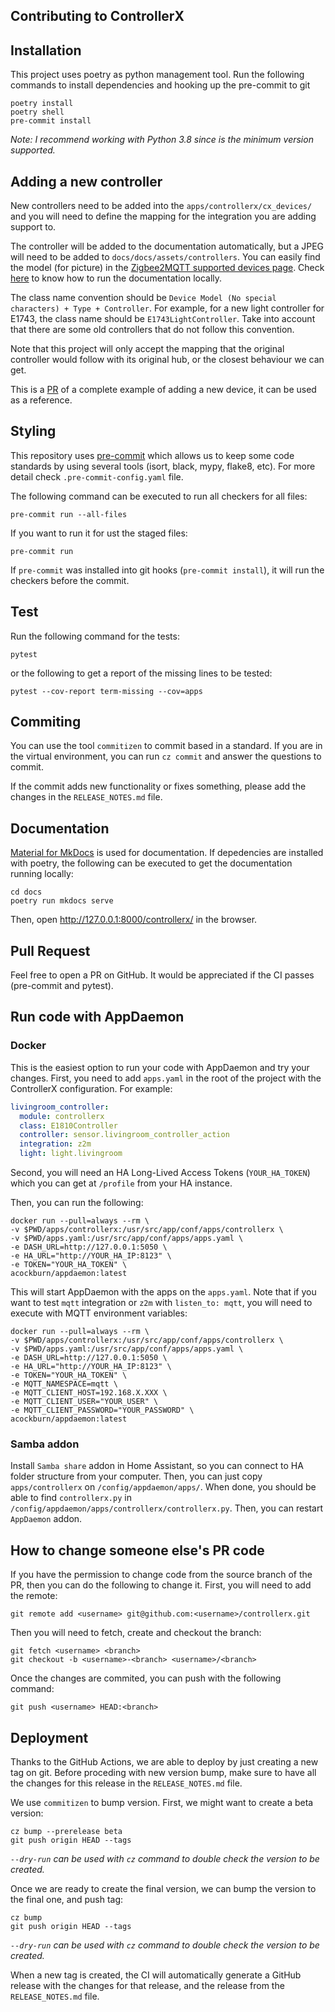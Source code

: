 ## Contributing to ControllerX

## Installation

This project uses poetry as python management tool. Run the following commands to install dependencies and hooking up the pre-commit to git

```
poetry install
poetry shell
pre-commit install
```

_Note: I recommend working with Python 3.8 since is the minimum version supported._

## Adding a new controller

New controllers need to be added into the `apps/controllerx/cx_devices/` and you will need to define the mapping for the integration you are adding support to.

The controller will be added to the documentation automatically, but a JPEG will need to be added to `docs/docs/assets/controllers`. You can easily find the model (for picture) in the [Zigbee2MQTT supported devices page](https://www.zigbee2mqtt.io/information/supported_devices.html). Check [here](#documentation) to know how to run the documentation locally.

The class name convention should be `Device Model (No special characters) + Type + Controller`. For example, for a new light controller for E1743, the class name should be `E1743LightController`. Take into account that there are some old controllers that do not follow this convention.

Note that this project will only accept the mapping that the original controller would follow with its original hub, or the closest behaviour we can get.

This is a [PR](https://github.com/xaviml/controllerx/pull/482/files) of a complete example of adding a new device, it can be used as a reference.

## Styling

This repository uses [pre-commit](https://pre-commit.com/) which allows us to keep some code standards by using several tools (isort, black, mypy, flake8, etc). For more detail check `.pre-commit-config.yaml` file.

The following command can be executed to run all checkers for all files:

```shell
pre-commit run --all-files
```

If you want to run it for ust the staged files:

```shell
pre-commit run
```

If `pre-commit` was installed into git hooks (`pre-commit install`), it will run the checkers before the commit.

## Test

Run the following command for the tests:

```shell
pytest
```

or the following to get a report of the missing lines to be tested:

```shell
pytest --cov-report term-missing --cov=apps
```

## Commiting

You can use the tool `commitizen` to commit based in a standard. If you are in the virtual environment, you can run `cz commit` and answer the questions to commit.

If the commit adds new functionality or fixes something, please add the changes in the `RELEASE_NOTES.md` file.

## Documentation

[Material for MkDocs](https://squidfunk.github.io/mkdocs-material) is used for documentation. If depedencies are installed with poetry, the following can be executed to get the documentation running locally:

```shell
cd docs
poetry run mkdocs serve
```

Then, open http://127.0.0.1:8000/controllerx/ in the browser.

## Pull Request

Feel free to open a PR on GitHub. It would be appreciated if the CI passes (pre-commit and pytest).

## Run code with AppDaemon

### Docker

This is the easiest option to run your code with AppDaemon and try your changes. First, you need to add `apps.yaml` in the root of the project with the ControllerX configuration. For example:

```yaml
livingroom_controller:
  module: controllerx
  class: E1810Controller
  controller: sensor.livingroom_controller_action
  integration: z2m
  light: light.livingroom
```

Second, you will need an HA Long-Lived Access Tokens (`YOUR_HA_TOKEN`) which you can get at `/profile` from your HA instance.

Then, you can run the following:

```shell
docker run --pull=always --rm \
-v $PWD/apps/controllerx:/usr/src/app/conf/apps/controllerx \
-v $PWD/apps.yaml:/usr/src/app/conf/apps/apps.yaml \
-e DASH_URL=http://127.0.0.1:5050 \
-e HA_URL="http://YOUR_HA_IP:8123" \
-e TOKEN="YOUR_HA_TOKEN" \
acockburn/appdaemon:latest
```

This will start AppDaemon with the apps on the `apps.yaml`. Note that if you want to test `mqtt` integration or `z2m` with `listen_to: mqtt`, you will need to execute with MQTT environment variables:

```shell
docker run --pull=always --rm \
-v $PWD/apps/controllerx:/usr/src/app/conf/apps/controllerx \
-v $PWD/apps.yaml:/usr/src/app/conf/apps/apps.yaml \
-e DASH_URL=http://127.0.0.1:5050 \
-e HA_URL="http://YOUR_HA_IP:8123" \
-e TOKEN="YOUR_HA_TOKEN" \
-e MQTT_NAMESPACE=mqtt \
-e MQTT_CLIENT_HOST=192.168.X.XXX \
-e MQTT_CLIENT_USER="YOUR_USER" \
-e MQTT_CLIENT_PASSWORD="YOUR_PASSWORD" \
acockburn/appdaemon:latest
```

### Samba addon

Install `Samba share` addon in Home Assistant, so you can connect to HA folder structure from your computer. Then, you can just copy `apps/controllerx` on `/config/appdaemon/apps/`. When done, you should be able to find `controllerx.py` in `/config/appdaemon/apps/controllerx/controllerx.py`. Then, you can restart `AppDaemon` addon.

## How to change someone else's PR code

If you have the permission to change code from the source branch of the PR, then you can do the following to change it. First, you will need to add the remote:

```shell
git remote add <username> git@github.com:<username>/controllerx.git
```

Then you will need to fetch, create and checkout the branch:

```shell
git fetch <username> <branch>
git checkout -b <username>-<branch> <username>/<branch>
```

Once the changes are commited, you can push with the following command:

```shell
git push <username> HEAD:<branch>
```

## Deployment

Thanks to the GitHub Actions, we are able to deploy by just creating a new tag on git. Before proceding with new version bump, make sure to have all the changes for this release in the `RELEASE_NOTES.md` file.

We use `commitizen` to bump version. First, we might want to create a beta version:

```shell
cz bump --prerelease beta
git push origin HEAD --tags
```

_`--dry-run` can be used with `cz` command to double check the version to be created._

Once we are ready to create the final version, we can bump the version to the final one, and push tag:

```shell
cz bump
git push origin HEAD --tags
```

_`--dry-run` can be used with `cz` command to double check the version to be created._

When a new tag is created, the CI will automatically generate a GitHub release with the changes for that release, and the release from the `RELEASE_NOTES.md` file.
